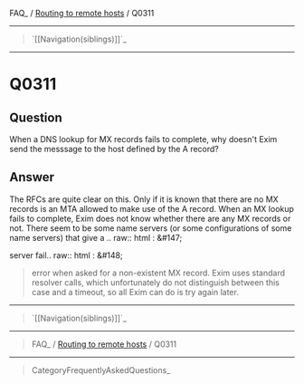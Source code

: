 FAQ\_ / [Routing to remote hosts](FAQ/Routing_to_remote_hosts) / Q0311

* * * * *

> \`[[Navigation(siblings)]]\`\_

* * * * *

Q0311
=====

Question
--------

When a DNS lookup for MX records fails to complete, why doesn't Exim
send the messsage to the host defined by the A record?

Answer
------

The RFCs are quite clear on this. Only if it is known that there are no MX records is an MTA allowed to make use of the A record. When an MX lookup fails to complete, Exim does not know whether there are any MX records or not. There seem to be some name servers (or some configurations of some name servers) that give a .. raw:: html
:   &\#147;

server fail.. raw:: html
:   &\#148;

> error when asked for a non-existent MX record. Exim uses standard
> resolver calls, which unfortunately do not distinguish between this
> case and a timeout, so all Exim can do is try again later.

* * * * *

> \`[[Navigation(siblings)]]\`\_

* * * * *

> FAQ\_ / [Routing to remote hosts](FAQ/Routing_to_remote_hosts) / Q0311

* * * * *

> CategoryFrequentlyAskedQuestions\_
